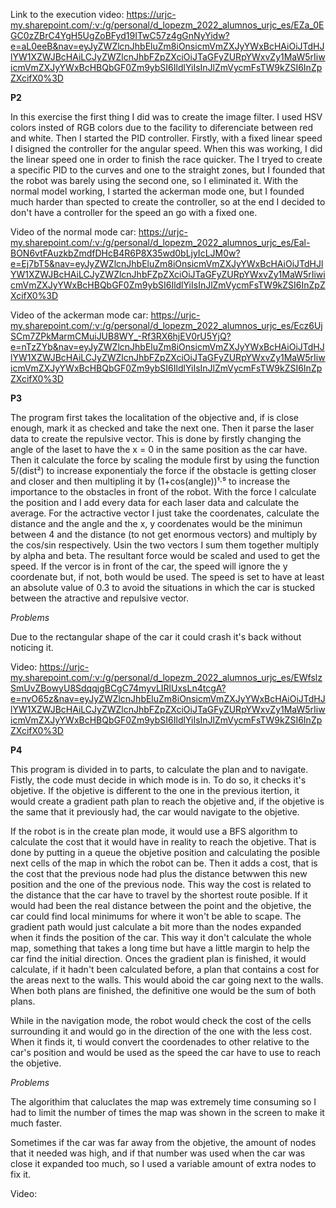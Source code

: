 Link to the execution video: https://urjc-my.sharepoint.com/:v:/g/personal/d_lopezm_2022_alumnos_urjc_es/EZa_0EGC0zZBrC4YgH5UgZoBFyd19ITwC57z4gGnNyYidw?e=aL0eeB&nav=eyJyZWZlcnJhbEluZm8iOnsicmVmZXJyYWxBcHAiOiJTdHJlYW1XZWJBcHAiLCJyZWZlcnJhbFZpZXciOiJTaGFyZURpYWxvZy1MaW5rIiwicmVmZXJyYWxBcHBQbGF0Zm9ybSI6IldlYiIsInJlZmVycmFsTW9kZSI6InZpZXcifX0%3D


**P2**


In this exercise the first thing I did was to create the image filter. I used HSV colors insted of RGB colors due to the facility to diferenciate between red and white.
Then I started the PID controller. Firstly, with a fixed linear speed I disigned the controller for the angular speed. When this was working, I did the linear speed one in order to finish the race quicker.
The I tryed to create a specific PID to the curves and one to the straight zones, but I founded that the robot was barely using the second one, so I eliminated it.
With the normal model working, I started the ackerman mode one, but I founded much harder than spected to create the controller, so at the end I decided to don't have a controller for the speed an go with a fixed one.

Video of the normal mode car: https://urjc-my.sharepoint.com/:v:/g/personal/d_lopezm_2022_alumnos_urjc_es/Eal-BON6vtFAuzkbZmdfDHcB4R6P8X35wd0bLjyIcLJM0w?e=Ej7bT5&nav=eyJyZWZlcnJhbEluZm8iOnsicmVmZXJyYWxBcHAiOiJTdHJlYW1XZWJBcHAiLCJyZWZlcnJhbFZpZXciOiJTaGFyZURpYWxvZy1MaW5rIiwicmVmZXJyYWxBcHBQbGF0Zm9ybSI6IldlYiIsInJlZmVycmFsTW9kZSI6InZpZXcifX0%3D

Video of the ackerman mode car: https://urjc-my.sharepoint.com/:v:/g/personal/d_lopezm_2022_alumnos_urjc_es/Ecz6UjSCm7ZPkMarmCMuiJUB8WY_-Rf3RX6hjEV0rU5YjQ?e=nTzZYb&nav=eyJyZWZlcnJhbEluZm8iOnsicmVmZXJyYWxBcHAiOiJTdHJlYW1XZWJBcHAiLCJyZWZlcnJhbFZpZXciOiJTaGFyZURpYWxvZy1MaW5rIiwicmVmZXJyYWxBcHBQbGF0Zm9ybSI6IldlYiIsInJlZmVycmFsTW9kZSI6InZpZXcifX0%3D



**P3**

The program first takes the localitation of the objective and, if is close enough, mark it as checked and take the next one. Then it parse the laser data to create the repulsive vector. This is done by firstly changing the angle of the laset to have the x = 0 in the same position as the car have. Then it calculate the force by scaling the module first by using the function 5/(dist²) to increase exponentialy the force if the obstacle is getting closer and closer and then multipling it by (1+cos(angle))¹·⁵ to increase the importance to the obstacles in front of the robot. With the force I calculate the position and I add every data for each laser data and calculate the average. For the actractive vector I just take the coordenates, calculate the distance and the angle and the x, y coordenates would be the minimun between 4 and the distance (to not get enormous vectors) and multiply by the cos/sin respectively. Usin the two vectors I sum them together multiply by alpha and beta. The resultant force would be scaled and used to get the speed. If the vercor is in front of the car, the speed will ignore the y coordenate but, if not, both would be used. The speed is set to have at least an absolute value of 0.3 to avoid the situations in which the car is stucked between the atractive and repulsive vector.

*Problems*

Due to the rectangular shape of the car it could crash it's back without noticing it. 


Video: https://urjc-my.sharepoint.com/:v:/g/personal/d_lopezm_2022_alumnos_urjc_es/EWfslzSmUvZBowyU8SdqqjgBCgC74myvLIRlUxsLn4tcgA?e=nvO65z&nav=eyJyZWZlcnJhbEluZm8iOnsicmVmZXJyYWxBcHAiOiJTdHJlYW1XZWJBcHAiLCJyZWZlcnJhbFZpZXciOiJTaGFyZURpYWxvZy1MaW5rIiwicmVmZXJyYWxBcHBQbGF0Zm9ybSI6IldlYiIsInJlZmVycmFsTW9kZSI6InZpZXcifX0%3D




**P4**

This program is divided in to parts, to calculate the plan and to navigate. Fistly, the code must decide in which mode is in. To do so, it checks it's objetive. If the objetive is different to the one in the previous itertion, it would create a gradient path plan to reach the objetive and, if the objetive is the same that it previously had, the car would navigate to the objetive.

If the robot is in the create plan mode, it would use a BFS algorithm to calculate the cost that it would have in reality to reach the objetive. That is done by putting in a queue the objetive position and calculating the posible next cells of the map in which the robot can be. Then it adds a cost, that is the cost that the previous node had plus the distance betwwen this new position and the one of the previous node. This way the cost is related to the distance that the car have to travel by the shortest route posible. If it would had been the real distance between the point and the objetive, the car could find local minimums for where it won't be able to scape. The gradient path would just calculate a bit more than the nodes expanded when it finds the position of the car. This way it don't calculate the whole map, something that takes a long time but have a little margin to help the car find the initial direction. Onces the gradient plan is finished, it would calculate, if it hadn't been calculated before, a plan that contains a cost for the areas next to the walls. This would aboid the car going next to the walls. When both plans are finished, the definitive one would be the sum of both plans.

While in the navigation mode, the robot would check the cost of the cells surrounding it and would go in the direction of the one with the less cost. When it finds it, ti would convert the coordenades to other relative to the car's position and would be used as the speed the car have to use to reach the objetive.


*Problems*

The algorithim that caluclates the map was extremely time consuming so I had to limit the number of times the map was shown in the screen to make it much faster.

Sometimes if the car was far away from the objetive, the amount of nodes that it needed was high, and if that number was used when the car was close it expanded too much, so I used a variable amount of extra nodes to fix it.

Video:


